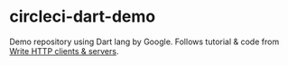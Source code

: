 # circleci-dart-demo

Demo repository using Dart lang by Google. Follows tutorial & code from [Write HTTP clients & servers](https://dart.dev/tutorials/server/httpserver).



